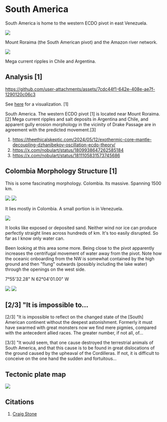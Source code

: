 # South America

South America is home to the western ECDO pivot in east Venezuela.

![](img/south-america-elevation.png)

Mount Roraima (the South American pivot) and the Amazon river network.

![](img/sa-elev.jpg)

Mega current ripples in Chile and Argentina.

## Analysis [1]

https://github.com/user-attachments/assets/7cdc44f1-642e-408e-ae7f-1290120c06c3

See [here](https://github.com/sovrynn/ecdo/tree/master/6-LITERATURE-MEDIA/nobulart/ecdo-visualizations) for a visualization. [1]

South America. The western ECDO pivot [1] is located near Mount Roraima.[2] Mega current ripples and salt deposits in Argentina and Chile, and apparent gully erosion morphology in the vicinity of Drake Passage are in agreement with the predicted movement.[3]
1. https://theethicalskeptic.com/2024/05/12/exothermic-core-mantle-decoupling-dzhanibekov-oscillation-ecdo-theory/
2. https://x.com/nobulart/status/1809938647262585184
3. https://x.com/nobulart/status/1811105831573745686

## Colombia Morphology Structure [1]

This is some fascinating morphology. Colombia. Its massive. Spanning 1500 km.

![](img/colombia1.jpg)
![](img/colombia2.jpg)

It lies mostly in Colombia. A small portion is in Venezuela.

![](img/colombia3.jpg)

It looks like exposed or deposited sand. Neither wind nor ice can produce perfectly straight lines across hundreds of km. It's too easily disrupted. So far as I know only water can.

Been looking at this area some more. Being close to the pivot apparently increases the centrifugal movement of water away from the pivot. Note how the oceanic onboarding from the NW is somewhat contained by the high ground and then "flung" outwards (possibly including the lake water) through the openings on the west side. 

7°55'32.28" N  62°04'01.00" W

![](img/colombia4.png)
![](img/colombia5.jpg)

## [2/3] "It is impossible to...

[2/3] "It is impossible to reflect on the changed state of the [South] American continent without the deepest astonishment. Formerly it must have swarmed with great monsters now we find mere pigmies, compared with the antecedent allied races. The greater number, if not all, of…

[3/3] "It would seem, that one cause destroyed the terrestrial animals of South America, and that this cause is to be found in great dislocations of the ground caused by the upheaval of the Cordilleras. If not, it is difficult to conceive on the one hand the sudden and fortuitous…

## Tectonic plate map

![](img/sa-tectonic.jpg)

## Citations

1. [Craig Stone](https://nobulart.com)
